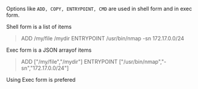 Options like `ADD, COPY, ENTRYPOINT, CMD` are used in shell form and in exec form.

Shell form is a list of items

> ADD /my/file /mydir
> ENTRYPOINT /usr/bin/nmap -sn 172.17.0.0/24

Exec form is a JSON arrayof items

> ADD ["/my/file","/mydir"]
> ENTRYPOINT ["/usr/bin/nmap","-sn","172.17.0.0/24"]

Using Exec form is prefered
